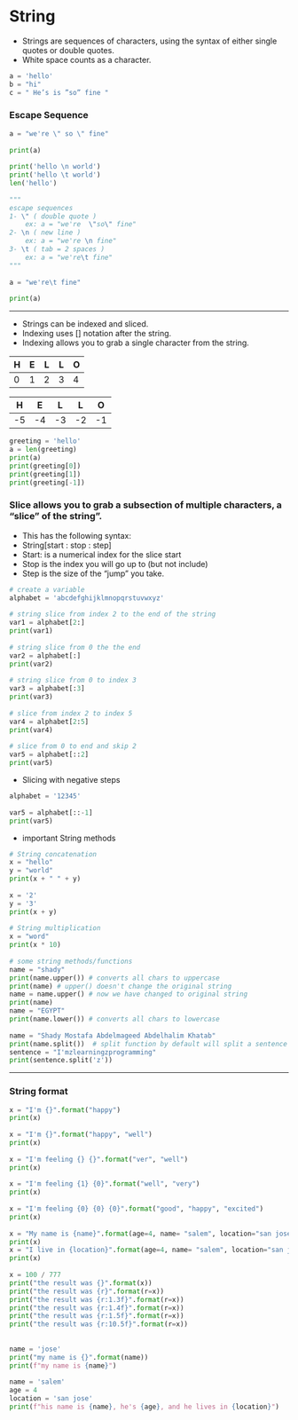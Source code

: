 # String 
- Strings are sequences of characters, using the syntax of either single quotes or double quotes. 
- White space counts as a character. 
```python
a = 'hello' 
b = "hi" 
c = " He’s is ”so” fine " 
```

### Escape Sequence 
  
```python
a = "we're \" so \" fine" 
 
print(a) 
 
print('hello \n world')
print('hello \t world') 
len('hello')
 
""" 
escape sequences 
1- \" ( double quote ) 
    ex: a = "we're  \"so\" fine" 
2- \n ( new line ) 
    ex: a = "we're \n fine" 
3- \t ( tab = 2 spaces ) 
    ex: a = "we're\t fine" 
""" 
 
a = "we're\t fine" 
 
print(a) 
```
 
 ---
 
- Strings can be indexed and sliced. 
- Indexing uses [] notation after the string. 
- Indexing allows you to grab a single character from the string.

| H  | E  | L  | L  | O  |
|----|----|----|----|----|
| 0  | 1  | 2  | 3  | 4  |  

| H  | E   | L   | L   | O   |
|----|-----|-----|-----|-----|
| -5  | -4  | -3  | -2  | -1  |

```python
greeting = 'hello' 
a = len(greeting) 
print(a) 
print(greeting[0]) 
print(greeting[1]) 
print(greeting[-1]) 
```
### Slice allows you to grab a subsection of multiple characters, a “slice” of the string”.
-   This has the following syntax: 
-   String[start : stop : step] 
-   Start: is a numerical index for the slice start 
-   Stop is the index you will go up to (but not include) 
-   Step is the size of the “jump” you take. 
```python
# create a variable 
alphabet = 'abcdefghijklmnopqrstuvwxyz' 
 
# string slice from index 2 to the end of the string 
var1 = alphabet[2:] 
print(var1) 
 
# string slice from 0 the the end 
var2 = alphabet[:] 
print(var2) 
 
# string slice from 0 to index 3 
var3 = alphabet[:3] 
print(var3) 
 
# slice from index 2 to index 5 
var4 = alphabet[2:5] 
print(var4) 
 
# slice from 0 to end and skip 2 
var5 = alphabet[::2] 
print(var5)
```
-   Slicing with negative steps 
```python
alphabet = '12345' 
 
var5 = alphabet[::-1] 
print(var5)
```

-   important String methods
```python
# String concatenation 
x = "hello" 
y = "world" 
print(x + " " + y) 
 
x = '2' 
y = '3' 
print(x + y) 
 
# String multiplication 
x = "word" 
print(x * 10) 
 
# some string methods/functions 
name = "shady" 
print(name.upper()) # converts all chars to uppercase 
print(name) # upper() doesn't change the original string 
name = name.upper() # now we have changed to original string 
print(name) 
name = "EGYPT" 
print(name.lower()) # converts all chars to lowercase 
 
name = "Shady Mostafa Abdelmageed Abdelhalim Khatab" 
print(name.split())  # split function by default will split a sentence on spaces 
sentence = "I'mzlearningzprogramming" 
print(sentence.split('z')) 
```
---
### String format
```python
x = "I'm {}".format("happy") 
print(x) 
 
x = "I'm {}".format("happy", "well") 
print(x) 
 
x = "I'm feeling {} {}".format("ver", "well") 
print(x) 
 
x = "I'm feeling {1} {0}".format("well", "very") 
print(x) 
 
x = "I'm feeling {0} {0} {0}".format("good", "happy", "excited") 
print(x) 
 
x = "My name is {name}".format(age=4, name= "salem", location="san jose") 
print(x) 
x = "I live in {location}".format(age=4, name= "salem", location="san jose") 
print(x) 
 
x = 100 / 777 
print("the result was {}".format(x)) 
print("the result was {r}".format(r=x)) 
print("the result was {r:1.3f}".format(r=x)) 
print("the result was {r:1.4f}".format(r=x)) 
print("the result was {r:1.5f}".format(r=x)) 
print("the result was {r:10.5f}".format(r=x)) 
 
 
name = 'jose' 
print("my name is {}".format(name)) 
print(f"my name is {name}") 
 
name = 'salem' 
age = 4 
location = 'san jose' 
print(f"his name is {name}, he's {age}, and he lives in {location}") 
```